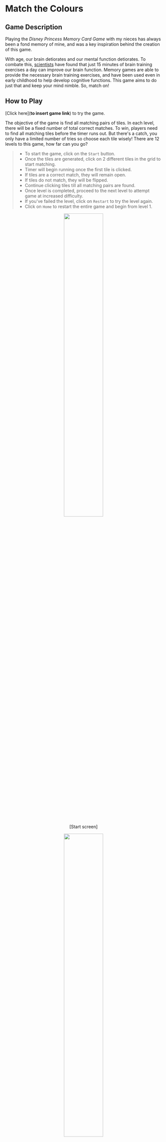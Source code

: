 # Match the Colours

## Game Description

Playing the _Disney Princess Memory Card Game_ with my nieces has always been a fond memory of mine, and was a key inspiration behind the creation of this game.

With age, our brain detiorates and our mental function detiorates. To combate this, [scientists](https://journals.plos.org/plosone/article?id=10.1371/journal.pone.0055518) have found that just 15 minutes of brain training exercises a day can improve our brain function. Memory games are able to provide the necessary brain training exercises, and have been used even in early childhood to help develop cognitive functions. This game aims to do just that and keep your mind nimble. So, match on!

## How to Play

[Click here](**to insert game link**) to try the game.

The objective of the game is find all matching pairs of tiles. In each level, there will be a fixed number of total correct matches. To win, players need to find all matching tiles before the timer runs out. But there's a catch, you only have a limited number of tries so choose each tile wisely! There are 12 levels to this game, how far can you go?
<br>

> - To start the game, click on the `Start` button.
> - Once the tiles are generated, click on 2 different tiles in the grid to start matching.
> - Timer will begin running once the first tile is clicked.
> - If tiles are a correct match, they will remain open.
> - If tiles do not match, they will be flipped.
> - Continue clicking tiles till all matching pairs are found.
> - Once level is completed, proceed to the next level to attempt game at increased difficulty.
> - If you've failed the level, click on `Restart` to try the level again.
> - Click on `Home` to restart the entire game and begin from level 1.
>   <br>

<p align="center"><img src="https://raw.githubusercontent.com/beryln-t/Project-1-Memory-Game/main/readme%20pics/Start%20Screen.png" width="50%" height="50%"> </p>
 <p align="center">[Start screen]</p>

<p align="center"><img src="https://raw.githubusercontent.com/beryln-t/Project-1-Memory-Game/main/readme%20pics/During%20game.png" width="50%" height="50%"> </p>
 <p align="center">[Game grid with successfully matched tiles]</p>

<p align="center"><img src="https://raw.githubusercontent.com/beryln-t/Project-1-Memory-Game/main/readme%20pics/Other%20Levels.png" width="50%" height="50%"> </p>
 <p align="center">[Subsequent levels with increased difficulty]</p>

## Technologies Used

1. HTML
2. CSS
3. JavaScript
4. Git and GitHub

## Future Enhancements and Developments

### Game Asset Attributions

The following assets used in the project do not belong to me. All rights belong to the original artists and creaters.

-[Color Array](https://gist.github.com/mucar/3898821) -[Background Image](https://unsplash.com/photos/BtbjCFUvBXs)
